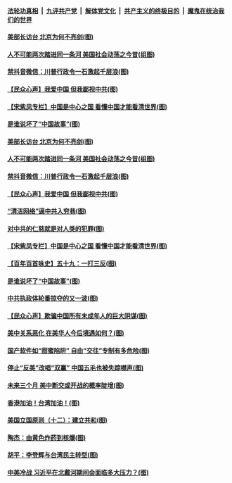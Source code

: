 

####  [法轮功真相](../../../../basic/blob/master/README.md?t=08090931) &nbsp;|&nbsp; [九评共产党](../../../../9ping.md/blob/master/README.md?t=08090931) &nbsp;|&nbsp; [解体党文化](../../../../jtdwh.md/blob/master/README.md?t=08090931)  &nbsp;|&nbsp; [共产主义的终极目的](../../../../gczydzjmd.md/blob/master/README.md?t=08090931) &nbsp;|&nbsp; [魔鬼在统治我们的世界](../../../../mgztzwmdsj.md/blob/master/README.md?t=08090931) 

#### [美部长访台 北京为何不亮剑(图)](../pages/p4/942270.md?t=08090931) 

#### [人不可能两次踏进同一条河 美国社会动荡之今昔(组图)](../pages/p4/942277.md?t=08090931) 

#### [禁抖音微信：川普行政令一石激起千层浪(图)](../pages/p4/942269.md?t=08090931) 

#### [【民众心声】我爱中国 但我鄙视中共(图)](../pages/p4/941890.md?t=08090931) 

#### [【宋紫凤专栏】中国是中心之国 看懂中国才能看清世界(图)](../pages/p4/941573.md?t=08090931) 

#### [是谁说坏了“中国故事”(图)](../pages/p4/942234.md?t=08090931) 

#### [美部长访台 北京为何不亮剑(图)](../pages/p4/942270.md?t=08090931) 

#### [人不可能两次踏进同一条河 美国社会动荡之今昔(组图)](../pages/p4/942277.md?t=08090931) 

#### [禁抖音微信：川普行政令一石激起千层浪(图)](../pages/p4/942269.md?t=08090931) 

#### [【民众心声】我爱中国 但我鄙视中共(图)](../pages/p4/941890.md?t=08090931) 

#### [“清洁网络”逼中共入穷巷(图)](../pages/p4/942287.md?t=08090931) 

#### [对中共的仁慈就是对人类的犯罪(图)](../pages/p4/942244.md?t=08090931) 

#### [【宋紫凤专栏】中国是中心之国 看懂中国才能看清世界(图)](../pages/p4/941573.md?t=08090931) 

#### [【百年百首咏史】五十九：一打三反(图)](../pages/p4/942295.md?t=08090931) 

#### [是谁说坏了“中国故事”(图)](../pages/p4/942234.md?t=08090931) 

#### [中共执政体轮番掠夺的又一波(图)](../pages/p4/942228.md?t=08090931) 

#### [【民众心声】欺骗中国所有未成年人的巨大阴谋(图)](../pages/p4/941893.md?t=08090931) 

#### [美中关系恶化 在美华人今后境遇如何？(图)](../pages/p4/942226.md?t=08090931) 

#### [国产软件如“甜蜜陷阱” 自由“交往”专制有多危险(图)](../pages/p4/942225.md?t=08090931) 

#### [停止“反美”改唱“双赢” 中国五毛也被失踪噤声(图)](../pages/p4/942222.md?t=08090931) 

#### [未来三个月 美中断交或开战的概率陡增(图)](../pages/p4/942216.md?t=08090931) 

#### [香港加油！台湾加油！(图)](../pages/p4/942142.md?t=08090931) 

#### [美国立国原则（十二）：建立共和(图)](../pages/p4/942112.md?t=08090931) 

#### [陶杰：由黄色炸药到核爆(图)](../pages/p4/942114.md?t=08090931) 

#### [胡平：李登辉与台湾民主转型(图)](../pages/p4/942118.md?t=08090931) 

#### [中美冷战 习近平在北戴河期间会面临多大压力？(图)](../pages/p4/942115.md?t=08090931) 

